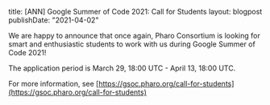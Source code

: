 title: [ANN] Google Summer of Code 2021: Call for Students
layout: blogpost
publishDate: "2021-04-02"

We are happy to announce that once again, Pharo Consortium is looking for smart and enthusiastic students to work with us during Google Summer of Code 2021!

The application period is March 29, 18:00 UTC - April 13, 18:00 UTC.

For more information, see [https://gsoc.pharo.org/call-for-students](https://gsoc.pharo.org/call-for-students)